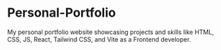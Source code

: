 # Personal-Portfolio
My personal portfolio website showcasing projects and skills like HTML, CSS, JS, React, Tailwind CSS, and Vite as a Frontend developer.
